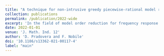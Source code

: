 ```yaml
---
title: "A technique for non-intrusive greedy piecewise-rational model reduction of frequency response problems over wide frequency bands"
collection: publications
permalink: /publication/2022-wide
excerpt: 'In the field of model order reduction for frequency response problems, the minimal rational interpolation (MRI) method has been shown to be quite effective. However, in some cases, numerical instabilities may arise when applying MRI to build a surrogate model over a large frequency range, spanning several orders of magnitude. We propose a strategy to overcome these instabilities, replacing an unstable global MRI surrogate with a union of stable local rational models. The partitioning of the frequency range into local frequency sub-ranges is performed automatically and adaptively, and is complemented by a (greedy) adaptive selection of the sampled frequencies over each sub-range. We verify the effectiveness of our proposed method with two numerical examples.'
date: 2022-01-01
venue: 'J. Math. Ind. 12'
author: 'D. Pradovera and F. Nobile'
doi: '10.1186/s13362-021-00117-4'
label: "main"
---
```



